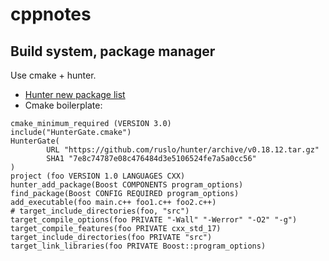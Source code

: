 # cppnotes
## Build system, package manager
Use cmake + hunter.
- [Hunter new package list](https://docs.hunter.sh/en/latest/packages.html)
- Cmake boilerplate:
```
cmake_minimum_required (VERSION 3.0)
include("HunterGate.cmake")
HunterGate(
        URL "https://github.com/ruslo/hunter/archive/v0.18.12.tar.gz"
        SHA1 "7e8c74787e08c476484d3e5106524fe7a5a0cc56"
)
project (foo VERSION 1.0 LANGUAGES CXX)
hunter_add_package(Boost COMPONENTS program_options)
find_package(Boost CONFIG REQUIRED program_options)
add_executable(foo main.c++ foo1.c++ foo2.c++)
# target_include_directories(foo, "src")
target_compile_options(foo PRIVATE "-Wall" "-Werror" "-O2" "-g")
target_compile_features(foo PRIVATE cxx_std_17)
target_include_directories(foo PRIVATE "src")
target_link_libraries(foo PRIVATE Boost::program_options)
```
